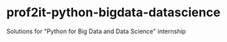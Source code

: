 # prof2it-python-bigdata-datascience
 Solutions for "Python for Big Data and Data Science" internship
